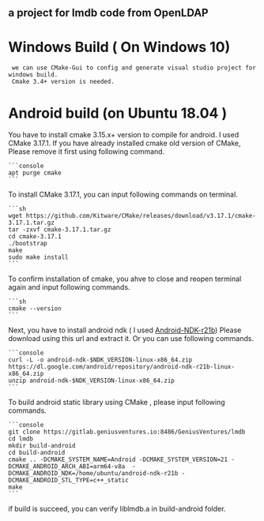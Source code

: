 ## a project for lmdb code from OpenLDAP
# Windows Build ( On Windows 10)
	 we can use CMake-Gui to config and generate visual studio project for windows build.
	 Cmake 3.4+ version is needed.
# Android build (on Ubuntu 18.04 )
You have to install cmake 3.15.x+ version to compile for android.
I used CMake 3.17.1. If you have already installed cmake old version of CMake, Please remove it first using following command.

	```console
	apt purge cmake
	```
	
To install CMake 3.17.1, you can input following commands on terminal.
	
	```sh
	wget https://github.com/Kitware/CMake/releases/download/v3.17.1/cmake-3.17.1.tar.gz
	tar -zxvf cmake-3.17.1.tar.gz
	cd cmake-3.17.1
	./bootstrap
	make
	sudo make install
	```
	
To confirm installation of cmake, you ahve to close and reopen terminal again and input following commands.
	
	```sh
	cmake --version
	```
	
Next, you have to install android ndk ( I used [Android-NDK-r21b](https://dl.google.com/android/repository/android-ndk-r21b-linux-x86_64.zip))
Please download using this url and extract it. 
Or you can use following commands.

	```console
	curl -L -o android-ndk-$NDK_VERSION-linux-x86_64.zip https://dl.google.com/android/repository/android-ndk-r21b-linux-x86_64.zip
	unzip android-ndk-$NDK_VERSION-linux-x86_64.zip
	```

To build android static library using CMake , please input following commands.

	```console
	git clone https://gitlab.geniusventures.io:8486/GeniusVentures/lmdb
	cd lmdb
	mkdir build-android
	cd build-android
	cmake .. -DCMAKE_SYSTEM_NAME=Android -DCMAKE_SYSTEM_VERSION=21 -DCMAKE_ANDROID_ARCH_ABI=arm64-v8a  -DCMAKE_ANDROID_NDK=/home/ubuntu/android-ndk-r21b -DCMAKE_ANDROID_STL_TYPE=c++_static
	make
	```

if build is succeed, you can verify liblmdb.a in build-android folder.

	
	 
	 
	
	